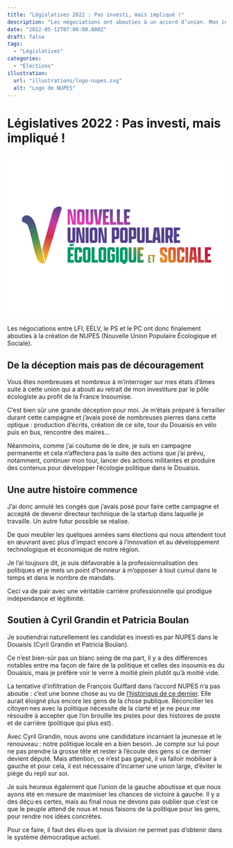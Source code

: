 ```yaml
---
title: "Législatives 2022 : Pas investi, mais impliqué !"
description: "Les négociations ont abouties à un accord d’union. Mon investiture sur la 17ème circonscription saute, pas ma détermination."
date: "2022-05-12T07:00:00.000Z"
draft: false
tags:
  - "Législatives"
categories:
  - "Élections"
illustration:
  url: "illustrations/logo-nupes.svg"
  alt: "Logo de NUPES"
---
```


# Législatives 2022 : Pas investi, mais impliqué !

![Logo de la Nouvelle Union Populaire Écologique et Sociale (NUPES)](illustrations/logo-nupes.svg "🖼➡️")

Les négociations entre LFI, EÉLV, le PS et le PC ont donc finalement abouties à la création de NUPES (Nouvelle Union Populaire Écologique et Sociale).

## De la déception mais pas de découragement

Vous êtes nombreuses et nombreux à m’interroger sur mes états d’âmes suite à cette union qui a abouti au retrait de mon investiture par le pôle écologiste au profit de la France Insoumise.

C’est bien sûr une grande déception pour moi. Je m’étais préparé à ferrailler durant cette campagne et j’avais posé de nombreuses pierres dans cette optique : production d’écrits, création de ce site, tour du Douaisis en vélo puis en bus, rencontre des maires...

Néanmoins, comme j’ai coutume de le dire, je suis en campagne permanente et cela n’affectera pas la suite des actions que j’ai prévu, notamment, continuer mon tour, lancer des actions militantes et produire des contenus pour développer l’écologie politique dans le Douaisis.

## Une autre histoire commence

J’ai donc annulé les congés que j’avais posé pour faire cette campagne et accepté de devenir directeur technique de la startup dans laquelle je travaille. Un autre futur possible se réalise.

De quoi meubler les quelques années sans élections qui nous attendent tout en œuvrant avec plus d’impact encore à l’innovation et au développement technologique et économique de notre région.

Je l’ai toujours dit, je suis défavorable à la professionnalisation des politiques et je mets un point d’honneur à m’opposer à tout cumul dans le temps et dans le nombre de mandats.

Ceci va de pair avec une véritable carrière professionnelle qui prodigue indépendance et légitimité.

## Soutien à Cyril Grandin et Patricia Boulan

Je soutiendrai naturellement les candidat·es investi·es par NUPES dans le Douaisis (Cyril Grandin et Patricia Boulan).

Ce n’est bien-sûr pas un blanc seing de ma part, il y a des différences notables entre ma façon de faire de la politique et celles des insoumis·es du Douaisis, mais je préfère voir le verre à moitié plein plutôt qu’à moitié vide.

La tentative d’infiltration de François Guiffard dans l’accord NUPES n’a pas aboutie : c’est une bonne chose au vu de [l’historique de ce dernier](./tout-n-est-pas-possible-en-politique). Elle aurait éloigné plus encore les gens de la chose publique. Réconcilier les citoyen·nes avec la politique nécessite de la clarté et je ne peux me résoudre à accepter que l’on brouille les pistes pour des histoires de poste et de carrière (politique qui plus est).

Avec Cyril Grandin, nous avons une candidature incarnant la jeunesse et le renouveau : notre politique locale en a bien besoin. Je compte sur lui pour ne pas prendre la grosse tête et rester à l’écoute des gens si ce dernier devient député. Mais attention, ce n’est pas gagné, il va falloir mobiliser à gauche et pour cela, il est nécessaire d’incarner une union large, d’éviter le piège du repli sur soi.

Je suis heureux également que l’union de la gauche aboutisse et que nous ayons été en mesure de maximiser les chances de victoire à gauche. Il y a des déçu·es certes, mais au final nous ne devons pas oublier que c’est ce que le peuple attend de nous et nous faisons de la politique pour les gens, pour rendre nos idées concrètes.

Pour ce faire, il faut des élu·es que la division ne permet pas d’obtenir dans le système démocratique actuel.
